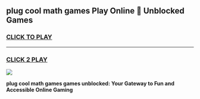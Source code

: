 
## plug cool math games Play Online 👋 Unblocked Games
<h3>
<a href="https://news.freeplayer.one?title=plug_cool_math_games&ref=17CMG">CLICK TO PLAY</a></h3>
<hr>

<h3>
<a href="https://news.freeplayer.one?title=plug_cool_math_games&ref=17CMG">CLICK 2 PLAY</a>
  
</h3>

<a href="https://news.freeplayer.one?title=plug_cool_math_games&ref=17CMG/"><img src="https://clearcache.store/games.png"></a>


**plug cool math games games unblocked: Your Gateway to Fun and Accessible Online Gaming**

